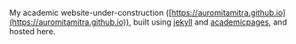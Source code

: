 My academic website-under-construction ([https://auromitamitra.github.io](https://auromitamitra.github.io)), built using [jekyll](https://jekyllrb.com/) and [academicpages](https://github.com/academicpages/academicpages.github.io), and hosted here. 

